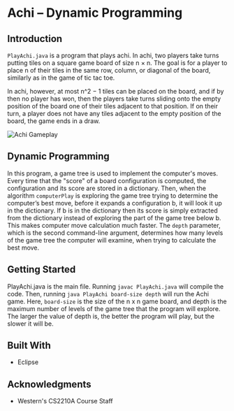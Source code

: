 # Achi – Dynamic Programming

## Introduction
```PlayAchi.java``` is a program that plays achi. In achi, two players take turns putting tiles on a square game board of size n × n. The goal is for a player to place n of their tiles in the same row, column, or diagonal of the board, similarly as in the game of tic tac toe.

In achi, however, at most n^2 − 1 tiles can be placed on the board, and if by then no player has won, then the players take turns sliding onto the empty position of the board one of their tiles adjacent to that position. If on their turn, a player does not have any tiles adjacent to the empty position of the board, the game ends in a draw.

![Achi Gameplay](https://github.com/amadrzyk/Achi-Dynamic-Programming/blob/master/PlayAchi.gif)

## Dynamic Programming

In this program, a game tree is used to implement the computer's moves. Every time that the "score" of a board configuration is computed,
the configuration and its score are stored in a dictionary. Then, when the algorithm ```computerPlay``` is exploring the game tree trying to determine the computer’s best move, before it expands a configuration b, it will look it up in the dictionary. If b is in the dictionary then its score is simply extracted from the dictionary instead of exploring the part of the game tree below b. This makes computer move calculation much faster. The ```depth``` parameter, which is the second command-line argument, determines how many levels of the game tree the computer will examine, when trying to calculate the best move.

## Getting Started

PlayAchi.java is the main file. Running ```javac PlayAchi.java``` will compile the code.
Then, running ```java PlayAchi board-size depth``` will run the Achi game. Here, ```board-size``` is the size of the n x n game board, and depth is the maximum number of levels of the game tree that the program will explore. The larger the value of depth is, the better the program will play, but the slower it will be.

## Built With

* Eclipse

## Acknowledgments

* Western's CS2210A Course Staff 
